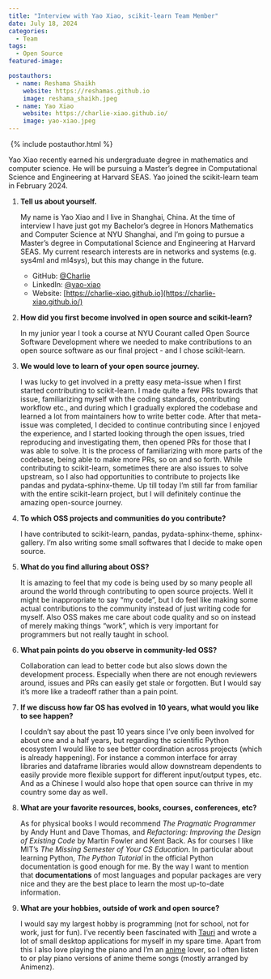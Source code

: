 ```yaml
---
title: "Interview with Yao Xiao, scikit-learn Team Member"
date: July 18, 2024
categories:
  - Team
tags:
  - Open Source
featured-image: 

postauthors:
  - name: Reshama Shaikh
    website: https://reshamas.github.io
    image: reshama_shaikh.jpeg 
  - name: Yao Xiao
    website: https://charlie-xiao.github.io/
    image: yao-xiao.jpeg
---
```


<div>
  <img src="/assets/images/posts_images/{{ page.featured-image }}" alt="">
  {% include postauthor.html %}
</div>

Yao Xiao recently earned his undergraduate degree in mathematics and computer science. He will be pursuing a Master’s degree in Computational Science and Engineering at Harvard SEAS. Yao joined the scikit-learn team in February 2024.

1. __Tell us about yourself.__

    My name is Yao Xiao and I live in Shanghai, China. At the time of interview I have just got my Bachelor’s degree in Honors Mathematics and Computer Science at NYU Shanghai, and I’m going to pursue a Master’s degree in Computational Science and Engineering at Harvard SEAS. My current research interests are in networks and systems (e.g. sys4ml and ml4sys), but this may change in the future.

    - GitHub: [@Charlie](https://github.com/Charlie-XIAO)
    - LinkedIn: [@yao-xiao](https://www.linkedin.com/in/yao-xiao-200073244/)
    - Website: [https://charlie-xiao.github.io](https://charlie-xiao.github.io/)

1. __How did you first become involved in open source and scikit-learn?__

    In my junior year I took a course at NYU Courant called Open Source Software Development where we needed to make contributions to an open source software as our final project - and I chose scikit-learn.

1. __We would love to learn of your open source journey.__

    I was lucky to get involved in a pretty easy meta-issue when I first started contributing to scikit-learn. I made quite a few PRs towards that issue, familiarizing myself with the coding standards, contributing workflow etc., and during which I gradually explored the codebase and learned a lot from maintainers how to write better code. After that meta-issue was completed, I decided to continue contributing since I enjoyed the experience, and I started looking through the open issues, tried reproducing and investigating them, then opened PRs for those that I was able to solve. It is the process of familiarizing with more parts of the codebase, being able to make more PRs, so on and so forth. While contributing to scikit-learn, sometimes there are also issues to solve upstream, so I also had opportunities to contribute to projects like pandas and pydata-sphinx-theme. Up till today I’m still far from familiar with the entire scikit-learn project, but I will definitely continue the amazing open-source journey.

1. __To which OSS projects and communities do you contribute?__

    I have contributed to scikit-learn, pandas, pydata-sphinx-theme, sphinx-gallery. I’m also writing some small softwares that I decide to make open source.

1. __What do you find alluring about OSS?__

    It is amazing to feel that my code is being used by so many people all around the world through contributing to open source projects. Well it might be inappropriate to say “my code”, but I do feel like making some actual contributions to the community instead of just writing code for myself. Also OSS makes me care about code quality and so on instead of merely making things “work”, which is very important for programmers but not really taught in school.

1. __What pain points do you observe in community-led OSS?__
    
    Collaboration can lead to better code but also slows down the development process. Especially when there are not enough reviewers around, issues and PRs can easily get stale or forgotten. But I would say it’s more like a tradeoff rather than a pain point.

1. __If we discuss how far OS has evolved in 10 years, what would you like to see happen?__

    I couldn’t say about the past 10 years since I’ve only been involved for about one and a half years, but regarding the scientific Python ecosystem I would like to see better coordination across projects (which is already happening). For instance a common interface for array libraries and dataframe libraries would allow downstream dependents to easily provide more flexible support for different input/output types, etc. And as a Chinese I would also hope that open source can thrive in my country some day as well.

1. __What are your favorite resources, books, courses, conferences, etc?__

    As for physical books I would recommend *The Pragmatic Programmer* by Andy Hunt and Dave Thomas, and *Refactoring: Improving the Design of Existing Code* by Martin Fowler and Kent Back. As for courses I like MIT’s *The Missing Semester of Your CS Education*. In particular about learning Python, *The Python Tutorial* in the official Python documentation is good enough for me. By the way I want to mention that **documentations** of most languages and popular packages are very nice and they are the best place to learn the most up-to-date information.

1. __What are your hobbies, outside of work and open source?__

    I would say my largest hobby is programming (not for school, not for work, just for fun). I’ve recently been fascinated with [Tauri](https://v2.tauri.app/) and wrote a lot of small desktop applications for myself in my spare time. Apart from this I also love playing the piano and I’m an [anime](https://www.animenzpiano.com/) lover, so I often listen to or play piano versions of anime theme songs (mostly arranged by Animenz).
